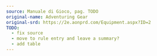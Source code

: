 ```yaml
---
source: Manuale di Gioco, pag. TODO
original-name: Adventuring Gear
original-srd: https://2e.aonprd.com/Equipment.aspx?ID=2
TODO:
  - fix source
  - move to rule entry and leave a summary?
  - add table
---
```

